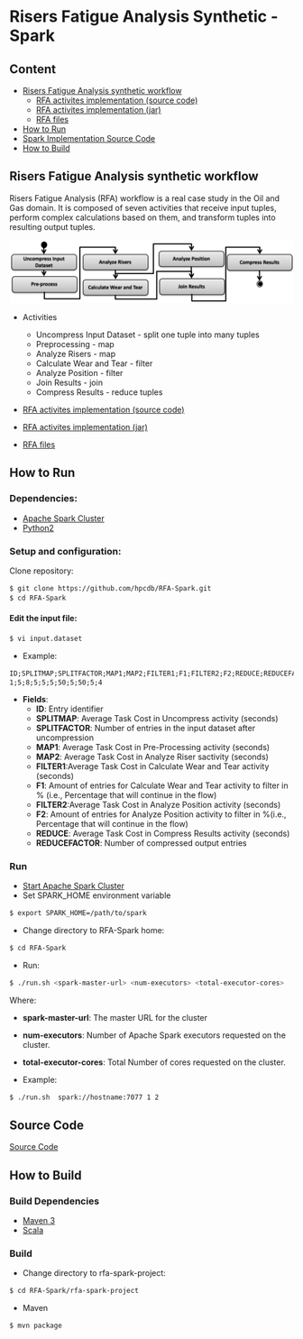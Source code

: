 # Risers Fatigue Analysis Synthetic - Spark
## Content
- [Risers Fatigue Analysis synthetic workflow](#risers-fatigue-analysis-synthetic-workflow)
     - [RFA activites implementation (source code)](rfa-synthetic/rfa-activities)
     - [RFA activites implementation (jar)](rfa-synthetic/rfa-activities/bin)
     - [RFA files](rfa-synthetic/files)
- [How to Run](#how-to-run)
- [Spark Implementation Source Code](rfa-spark-project)
- [How to Build](#how-to-build)

## Risers Fatigue Analysis synthetic workflow
Risers Fatigue Analysis (RFA) workflow is a real case study in the Oil and Gas domain. It is composed of seven activities that receive input tuples, perform complex calculations based on them, and transform tuples into resulting output tuples.

![alt text](rfa-synthetic/rfa-image.png "Risers Fatigue Analysis workflow")
- Activities
     - Uncompress Input Dataset - split one tuple into many tuples
     - Preprocessing - map
     - Analyze Risers - map
     - Calculate Wear and Tear - filter
     - Analyze Position - filter
     - Join Results - join
     - Compress Results - reduce tuples

- [RFA activites implementation (source code)](rfa-synthetic/rfa-activities)
- [RFA activites implementation (jar)](rfa-synthetic/rfa-activities/bin)
- [RFA files](rfa-synthetic/files)

## How to Run
### Dependencies:
- [Apache Spark Cluster](https://spark.apache.org/docs/latest/cluster-overview.html)
- [Python2](https://www.python.org/downloads/)

### Setup and configuration:
Clone repository:
```sh
$ git clone https://github.com/hpcdb/RFA-Spark.git
$ cd RFA-Spark
```
#### Edit the input file:
```sh
$ vi input.dataset
```
- Example:
```csv
ID;SPLITMAP;SPLITFACTOR;MAP1;MAP2;FILTER1;F1;FILTER2;F2;REDUCE;REDUCEFACTOR
1;5;8;5;5;5;50;5;50;5;4
```
- **Fields**:
     - **ID**: Entry identifier
     - **SPLITMAP**: Average Task Cost in Uncompress activity (seconds)
     - **SPLITFACTOR**: Number of entries in the input dataset after uncompression
     - **MAP1**: Average Task Cost in Pre-Processing activity (seconds)
     - **MAP2**: Average Task Cost in Analyze Riser sactivity (seconds)
     - **FILTER1**:Average Task Cost in Calculate Wear and Tear activity (seconds)
     - **F1**: Amount of entries for Calculate Wear and Tear activity to filter in % (i.e., Percentage that will continue in the flow)
     - **FILTER2**:Average Task Cost in Analyze Position activity (seconds)
     - **F2**: Amount of entries for Analyze Position activity to filter in %(i.e., Percentage that will continue in the flow)
     - **REDUCE**: Average Task Cost in Compress Results activity (seconds)
     - **REDUCEFACTOR**:  Number of compressed output entries

### Run
- [Start Apache Spark Cluster](https://spark.apache.org/docs/latest/cluster-overview.html)
- Set SPARK_HOME environment variable
```sh
$ export SPARK_HOME=/path/to/spark
```
- Change directory to RFA-Spark home:
```sh
$ cd RFA-Spark
```
- Run:
```sh
$ ./run.sh <spark-master-url> <num-executors> <total-executor-cores>
```
Where:
   - **spark-master-url**: The master URL for the cluster
   - **num-executors**: Number of Apache Spark executors requested on the cluster.
   - **total-executor-cores**: Total Number of cores requested on the cluster.

- Example:
```sh
$ ./run.sh  spark://hostname:7077 1 2
```
## Source Code
[Source Code](rfa-spark-project)

## How to Build
### Build Dependencies
- [Maven 3](http://maven.apache.org)
- [Scala](http://www.scala-lang.org/)

### Build
- Change directory to rfa-spark-project:
```sh
$ cd RFA-Spark/rfa-spark-project
```
- Maven
```sh
$ mvn package
```
